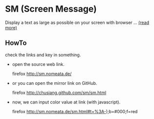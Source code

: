 # SM (Screen Message)

Display a text as large as possible on your screen with browser ... [(read more)](http://chusiang.github.io/sm/)

## HowTo

check the links and key in something.


- open the source web link.

    firefox http://sm.nomeata.de/

- or you can open the mirror link on GitHub.</span>
    
    firefox http://chusiang.github.com/sm/sm.html

- now, we can input color value at link (with javascript).
    
    firefox http://sm.nomeata.de/sm.html#t=%3A-);b=#000;f=red
    
